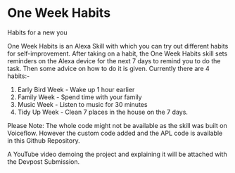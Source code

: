 # One Week Habits
Habits for a new you

One Week Habits is an Alexa Skill with which you can try out different habits for self-improvement.
After taking on a habit, the One Week Habits skill sets reminders on the Alexa device for the next 7 days to remind you to do the task.
Then some advice on how to do it is given.
Currently there are 4 habits:-
1. Early Bird Week - Wake up 1 hour earlier
2. Family Week - Spend time with your family
3. Music Week - Listen to music for 30 minutes
4. Tidy Up Week - Clean 7 places in the house on the 7 days.


Please Note:
The whole code might not be available as the skill was built on Voiceflow.
However the custom code added and the APL code is available in this Github Repository.

A YouTube video demoing the project and explaining it will be attached with the Devpost Submission.

